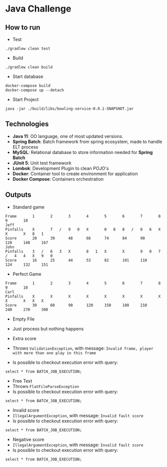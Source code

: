 # Java Challenge

## How to run

- Test
```shell
./gradlew clean test
```

- Build
```shell
./gradlew clean build
```

- Start database
```shell
docker-compose build
docker-compose up --detach
```

- Start Project
```shell
java -jar ./build/libs/bowling-service-0.0.1-SNAPSHOT.jar
```

## Technologies
* **Java 11**: OO language, one of most updated versions.
* **Spring Batch**: Batch framework from spring ecosystem, made to handle ELT process
* **MySQL**: Relational database to store information needed for **Spring Batch** 
* **JUnit 5**: Unit test framework
* **Lombok**: Development Plugin to clean POJO's
* **Docker**: Container tool to create environment for application
* **Docker Compose**: Containers orchestration

## Outputs
- Standard game
```
Frame		1		2		3		4		5		6		7		8		9		10
Jeff
Pinfalls	X		7	/	9	0	X		0	8	8	/	0	6	X		X		X	8	1	
Score		20		39		48		66		74		84		90		120		148		167		
John
Pinfalls	3	/	6	3	X		8	1	X		X		9	0	7	/	4	4	X	9	0	
Score		16		25		44		53		82		101		110		124		132		151	
```

- Perfect Game
```
Frame		1		2		3		4		5		6		7		8		9		10
Carl
Pinfalls	X		X		X		X		X		X		X		X		X		X	X	X	
Score		30		60		90		120		150		180		210		240		270		300
```

- Empty File
- Just process but nothing happens


- Extra score
- Throws `ValidationException`, with message: `Invalid frame, player with more than one play in this frame`
- Is possible to checkout execution error with query:
```
select * from BATCH_JOB_EXECUTION;
```

- Free Text
- Throws `FlatFileParseException`
- Is possible to checkout execution error with query:
```
select * from BATCH_JOB_EXECUTION;
```

- Invalid score
- `IllegalArgumentException`, with message: `Invalid fault score`
- Is possible to checkout execution error with query:
```
select * from BATCH_JOB_EXECUTION;
```

- Negative score
- `IllegalArgumentException`, with message: `Invalid fault score`
- Is possible to checkout execution error with query:
```
select * from BATCH_JOB_EXECUTION;
```